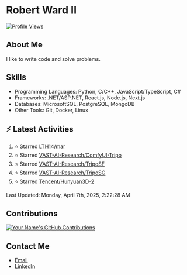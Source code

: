 
# Robert Ward II

[![Profile Views](https://komarev.com/ghpvc/?username=Robert-W-Ward)](https://github.com/Robert-W-Ward)

## About Me
I like to write code and solve problems.

## Skills
- Programming Languages: Python, C/C++, JavaScript/TypeScript, C#
- Frameworks: .NET/ASP.NET, React.js, Node.js, Next.js
- Databases: MicrosoftSQL, PostgreSQL, MongoDB
- Other Tools: Git, Docker, Linux

## :zap: Latest Activities
<!--RECENT_ACTIVITY:start-->
1. ⭐ Starred [LTH14/mar](https://github.com/LTH14/mar)
2. ⭐ Starred [VAST-AI-Research/ComfyUI-Tripo](https://github.com/VAST-AI-Research/ComfyUI-Tripo)
3. ⭐ Starred [VAST-AI-Research/TripoSF](https://github.com/VAST-AI-Research/TripoSF)
4. ⭐ Starred [VAST-AI-Research/TripoSG](https://github.com/VAST-AI-Research/TripoSG)
5. ⭐ Starred [Tencent/Hunyuan3D-2](https://github.com/Tencent/Hunyuan3D-2)
<!--RECENT_ACTIVITY:end-->

<!--RECENT_ACTIVITY:last_update-->
Last Updated: Monday, April 7th, 2025, 2:22:28 AM
<!--RECENT_ACTIVITY:last_update_end-->

<!--END_SECTIN:activity-->
## Contributions
[![Your Name's GitHub Contributions](https://github-readme-streak-stats.herokuapp.com/?user=Robert-W-Ward&theme=radical)](https://github.com/your-username)

## Contact Me
- [Email](mailto:robertwesleyward2019@gmail.com)
- [LinkedIn](https://linkedin.com/in/https://www.linkedin.com/in/robert-ward-ii/)
